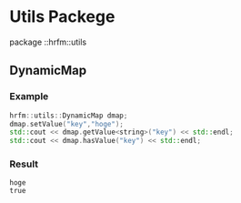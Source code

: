 # Utils Packege

package ::hrfm::utils

## DynamicMap

### Example

```cpp
hrfm::utils::DynamicMap dmap;
dmap.setValue("key","hoge");
std::cout << dmap.getValue<string>("key") << std::endl;
std::cout << dmap.hasValue("key") << std::endl;
```

### Result

    hoge
    true
